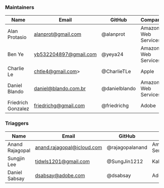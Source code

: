 ### Maintainers

| Name               | Email                 | GitHub        | Company             |
|--------------------|-----------------------|---------------|---------------------|
| Alan Protasio      | alanprot@gmail.com    | @alanprot     | Amazon Web Services |
| Ben Ye             | yb532204897@gmail.com | @yeya24       | Amazon Web Services |
| Charlie Le         | chtle4@gmail.com>     | @CharlieTLe   | Apple               |
| Daniel Blando      | daniel@blando.com.br  | @danielblando | Amazon Web Services |
| Friedrich Gonzalez | friedrichg@gmail.com  | @friedrichg   | Adobe               |

### Triaggers


| Name            | Email                      | GitHub          | Company             |
|-----------------|----------------------------|-----------------|---------------------|
| Anand Rajagopal | anand.rajagopal@icloud.com | @rajagopalanand | Amazon Web Services |
| Sungjin Lee     | tjdwls1201@gmail.com       | @SungJin1212    | KakaoEnterprise     |
| Daniel Sabsay   | dsabsay@adobe.com          | @dsabsay        | Adobe               |
